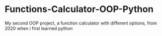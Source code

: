 # Functions-Calculator-OOP-Python
My second OOP project, a function calculator with different options, from 2020 when i first learned python
